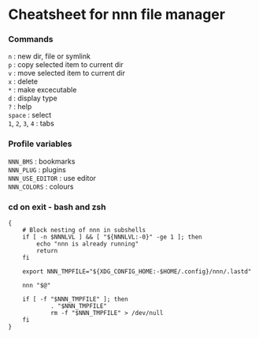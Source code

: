 # Cheatsheet for nnn file manager

### Commands

`n` : new dir, file or symlink\
`p` : copy selected item to current dir\
`v` : move selected item to current dir\
`x` : delete\
`*` : make excecutable\
`d` : display type\
`?` : help\
`space` : select\
`1`, `2`, `3`, `4` : tabs

### Profile variables

`NNN_BMS` : bookmarks\
`NNN_PLUG` : plugins\
`NNN_USE_EDITOR` : use editor\
`NNN_COLORS` : colours

### cd on exit - bash and zsh

```n ()
{
    # Block nesting of nnn in subshells
    if [ -n $NNNLVL ] && [ "${NNNLVL:-0}" -ge 1 ]; then
        echo "nnn is already running"
        return
    fi

    export NNN_TMPFILE="${XDG_CONFIG_HOME:-$HOME/.config}/nnn/.lastd"

    nnn "$@"

    if [ -f "$NNN_TMPFILE" ]; then
            . "$NNN_TMPFILE"
            rm -f "$NNN_TMPFILE" > /dev/null
    fi
}
